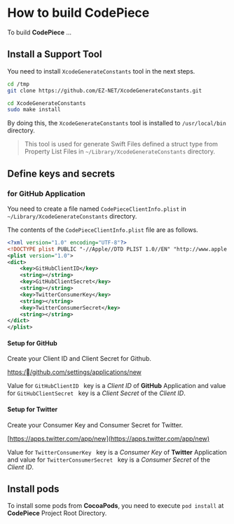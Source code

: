 # How to build CodePiece

To build **CodePiece** ...

## Install a Support Tool

You need to install `XcodeGenerateConstants` tool in the next steps.

```bash
cd /tmp
git clone https://github.com/EZ-NET/XcodeGenerateConstants.git

cd XcodeGenerateConstants
sudo make install
```

By doing this, the `XcodeGenerateConstants` tool is installed to `/usr/local/bin` directory.

> This tool is used for generate Swift Files defined a struct type from Property List Files in `~/Library/XcodeGenerateConstants` directory.

## Define keys and secrets

### for GitHub Application

You need to create a file named `CodePieceClientInfo.plist` in `~/Library/XcodeGenerateConstants` directory.

The contents of the `CodePieceClientInfo.plist` file are as follows.

```xml
<?xml version="1.0" encoding="UTF-8"?>
<!DOCTYPE plist PUBLIC "-//Apple//DTD PLIST 1.0//EN" "http://www.apple.com/DTDs/PropertyList-1.0.dtd">
<plist version="1.0">
<dict>
	<key>GitHubClientID</key>
	<string></string>
	<key>GitHubClientSecret</key>
	<string></string>
	<key>TwitterConsumerKey</key>
	<string></string>
	<key>TwitterConsumerSecret</key>
	<string></string>
</dict>
</plist>
```

#### Setup for GitHub

Create your Client ID and Client Secret for Github.

[https://github.com/settings/applications/new](https://github.com/settings/applications/new)

Value for `GitHubClientID ` key is a *Client ID* of **GitHub** Application and value for `GitHubClientSecret ` key is a *Client Secret* of the *Client ID*.

#### Setup for Twitter

Create your Consumer Key and Consumer Secret for Twitter.

[https://apps.twitter.com/app/new](https://apps.twitter.com/app/new)

Value for `TwitterConsumerKey ` key is a *Consumer Key* of **Twitter** Application and value for `TwitterConsumerSecret ` key is a *Consumer Secret* of the *Client ID*.

## Install pods

To install some pods from **CocoaPods**, you need to execute ```pod install``` at **CodePiece** Project Root Directory.
